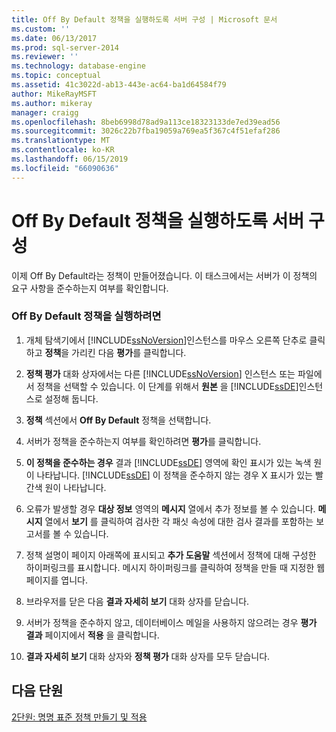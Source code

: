 ```yaml
---
title: Off By Default 정책을 실행하도록 서버 구성 | Microsoft 문서
ms.custom: ''
ms.date: 06/13/2017
ms.prod: sql-server-2014
ms.reviewer: ''
ms.technology: database-engine
ms.topic: conceptual
ms.assetid: 41c3022d-ab13-443e-ac64-ba1d64584f79
author: MikeRayMSFT
ms.author: mikeray
manager: craigg
ms.openlocfilehash: 8beb6998d78ad9a113ce18323133de7ed39ead56
ms.sourcegitcommit: 3026c22b7fba19059a769ea5f367c4f51efaf286
ms.translationtype: MT
ms.contentlocale: ko-KR
ms.lasthandoff: 06/15/2019
ms.locfileid: "66090636"
---
```

# <a name="configure-a-server-to-run-the-off-by-default-policy"></a>Off By Default 정책을 실행하도록 서버 구성
  이제 Off By Default라는 정책이 만들어졌습니다. 이 태스크에서는 서버가 이 정책의 요구 사항을 준수하는지 여부를 확인합니다.  
  
### <a name="to-run-the-off-by-default-policy"></a>Off By Default 정책을 실행하려면  
  
1.  개체 탐색기에서 [!INCLUDE[ssNoVersion](../../includes/ssnoversion-md.md)]인스턴스를 마우스 오른쪽 단추로 클릭하고 **정책**을 가리킨 다음 **평가**를 클릭합니다.  
  
2.  **정책 평가** 대화 상자에서는 다른 [!INCLUDE[ssNoVersion](../../includes/ssnoversion-md.md)] 인스턴스 또는 파일에서 정책을 선택할 수 있습니다. 이 단계를 위해서 **원본** 을 [!INCLUDE[ssDE](../../includes/ssde-md.md)]인스턴스로 설정해 둡니다.  
  
3.  **정책** 섹션에서 **Off By Default** 정책을 선택합니다.  
  
4.  서버가 정책을 준수하는지 여부를 확인하려면 **평가**를 클릭합니다.  
  
5.  **이 정책을 준수하는 경우** 결과 [!INCLUDE[ssDE](../../includes/ssde-md.md)] 영역에 확인 표시가 있는 녹색 원이 나타납니다. [!INCLUDE[ssDE](../../includes/ssde-md.md)] 이 정책을 준수하지 않는 경우 X 표시가 있는 빨간색 원이 나타납니다.  
  
6.  오류가 발생할 경우 **대상 정보** 영역의 **메시지** 열에서 추가 정보를 볼 수 있습니다. **메시지** 열에서 **보기** 를 클릭하여 검사한 각 패싯 속성에 대한 검사 결과를 포함하는 보고서를 볼 수 있습니다.  
  
7.  정책 설명이 페이지 아래쪽에 표시되고 **추가 도움말** 섹션에서 정책에 대해 구성한 하이퍼링크를 표시합니다. 메시지 하이퍼링크를 클릭하여 정책을 만들 때 지정한 웹 페이지를 엽니다.  
  
8.  브라우저를 닫은 다음 **결과 자세히 보기** 대화 상자를 닫습니다.  
  
9. 서버가 정책을 준수하지 않고, 데이터베이스 메일을 사용하지 않으려는 경우 **평가 결과** 페이지에서 **적용** 을 클릭합니다.  
  
10. **결과 자세히 보기** 대화 상자와 **정책 평가** 대화 상자를 모두 닫습니다.  
  
## <a name="next-lesson"></a>다음 단원  
 [2단원: 명명 표준 정책 만들기 및 적용](lesson-2-create-and-apply-a-naming-standards-policy.md)  
  
  
